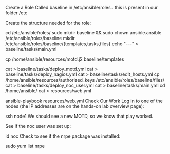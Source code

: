 Create a Role Called baseline in /etc/ansible/roles.. this is present in our folder /etc

Create the structure needed for the role:

cd /etc/ansible/roles/
sudo mkdir baseline && sudo chown ansible.ansible /etc/ansible/roles/baseline
mkdir /etc/ansible/roles/baseline/{templates,tasks,files}
echo "---" > baseline/tasks/main.yml


cp /home/ansible/resources/motd.j2 baseline/templates

cat > baseline/tasks/deploy_motd.yml
cat > baseline/tasks/deploy_nagios.yml
cat >  baseline/tasks/edit_hosts.yml
cp /home/ansible/resources/authorized_keys /etc/ansible/roles/baseline/files/
cat > baseline/tasks/deploy_noc_user.yml
cat > baseline/tasks/main.yml
cd /home/ansible/
cat > resources/web.yml

ansible-playbook resources/web.yml
Check Our Work
Log in to one of the nodes (the IP addresses are on the hands-on lab overview page):

ssh node1
We should see a new MOTD, so we know that play worked.

See if the noc user was set up:

id noc
Check to see if the nrpe package was installed:

sudo yum list nrpe
